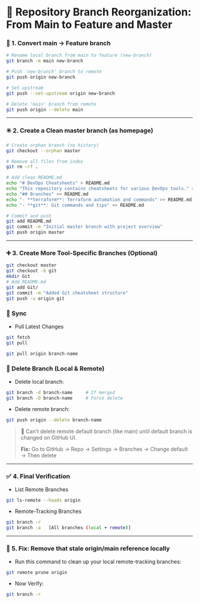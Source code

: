# 🚀 Repository Branch Reorganization: From Main to Feature and Master

### 🔧 1. Convert main → Feature branch

```sh
# Rename local branch from main to feature (new-branch)
git branch -m main new-branch

# Push 'new-branch' branch to remote
git push origin new-branch

# Set upstream
git push --set-upstream origin new-branch

# Delete 'main' branch from remote
git push origin --delete main
```

---

### ✳️ 2. Create a Clean master branch (as homepage)

```sh 
# Create orphan branch (no history)
git checkout --orphan master

# Remove all files from index
git rm -rf .

# Add clean README.md
echo "# DevOps Cheatsheets" > README.md
echo "This repository contains cheatsheets for various DevOps tools." >> README.md
echo "## Branches" >> README.md
echo "- **terraform**: Terraform automation and commands" >> README.md
echo "- **git**: Git commands and tips" >> README.md

# Commit and push
git add README.md
git commit -m "Initial master branch with project overview"
git push origin master
```
---

### ➕ 3. Create More Tool-Specific Branches (Optional)
```sh
git checkout master
git checkout -b git
mkdir Git
# Add README.md
git add Git/
git commit -m "Added Git cheatsheet structure"
git push -u origin git
```

### 🔁 Sync

- Pull Latest Changes
```sh
git fetch
git pull

git pull origin branch-name
```

### 🧹 Delete Branch (Local & Remote)

- Delete local branch:
```sh
git branch -d branch-name     # If merged
git branch -D branch-name     # Force delete
```

- Delete remote branch:
```sh
git push origin --delete branch-name
```
> 🛑 Can't delete remote default branch (like main) until default branch is changed on GitHub UI.
> 
> **Fix:** Go to GitHub → Repo → Settings → Branches → Change default → Then delete

---

### ✅ 4. Final Verification
- List Remote Branches
```sh
git ls-remote --heads origin
```

- Remote-Tracking Branches
```sh
git branch -r
git branch -a   [All branches (local + remote)]
```
---

### 🧹 5. Fix: Remove that stale origin/main reference locally
- Run this command to clean up your local remote-tracking branches:
```sh
git remote prune origin
```

- Now Verify:
```sh
git branch -r
```